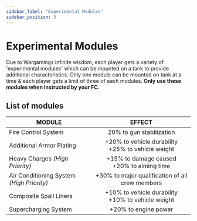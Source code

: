 ```yaml
---
sidebar_label: "Experimental Modules"
sidebar_position: 3
---
```


# Experimental Modules

Due to Wargamings infinite wisdom, each player gets a variety of 'experimental modules' which can be mounted on a tank to provide additional characteristics.
Only one module can be mounted on tank at a time & each player gets a limit of three of each modules.
**Only use these modules when instructed by your FC.**

## List of modules

| MODULE        |      EFFECT         |
| ------------- |:-------------:|
| Fire Control System     | 20% to gun stabilization |
| Additional Armor Plating     | +20% to vehicle durability<br/>+25% to vehicle weight |
| Heavy Charges *(High Priority)* | +15% to damage caused<br/>+20% to aiming time |
| Air Conditioning System *(High Priority)* | +30% to major qualification of all crew members |
| Composite Spall Liners | +10% to vehicle durability<br/>+10% to vehicle weight |
| Supercharging System | +20% to engine power |
